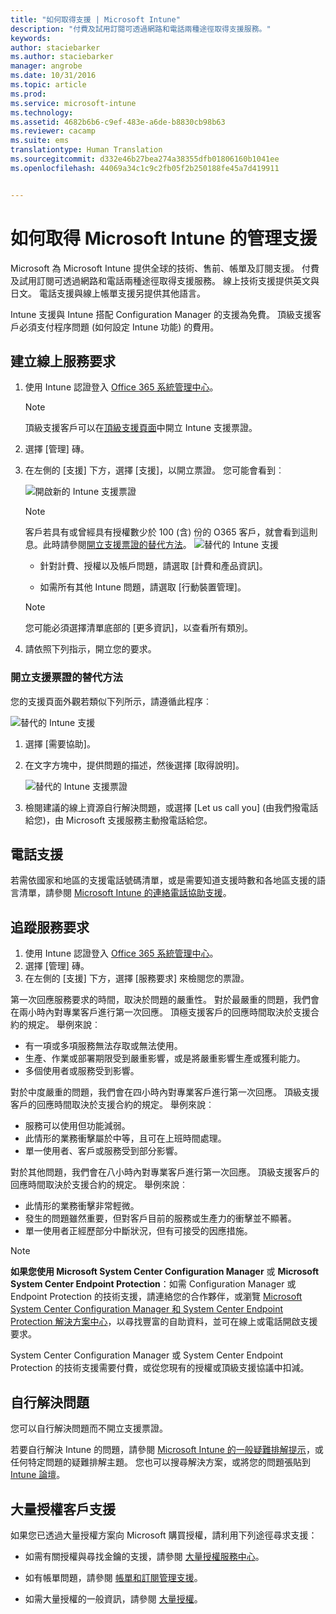 ```yaml
---
title: "如何取得支援 | Microsoft Intune"
description: "付費及試用訂閱可透過網路和電話兩種途徑取得支援服務。"
keywords: 
author: staciebarker
ms.author: staciebarker
manager: angrobe
ms.date: 10/31/2016
ms.topic: article
ms.prod: 
ms.service: microsoft-intune
ms.technology: 
ms.assetid: 4682b6b6-c9ef-483e-a6de-b8830cb98b63
ms.reviewer: cacamp
ms.suite: ems
translationtype: Human Translation
ms.sourcegitcommit: d332e46b27bea274a38355dfb01806160b1041ee
ms.openlocfilehash: 44069a34c1c9c2fb05f2b250188fe45a7d419911


---
```


# <a name="how-to-get-admin-support-for-microsoft-intune"></a>如何取得 Microsoft Intune 的管理支援

Microsoft 為 Microsoft Intune 提供全球的技術、售前、帳單及訂閱支援。 付費及試用訂閱可透過網路和電話兩種途徑取得支援服務。 線上技術支援提供英文與日文。 電話支援與線上帳單支援另提供其他語言。

Intune 支援與 Intune 搭配 Configuration Manager 的支援為免費。 頂級支援客戶必須支付程序問題 (如何設定 Intune 功能) 的費用。

## <a name="create-an-online-service-request"></a>建立線上服務要求

1.  使用 Intune 認證登入 [Office 365 系統管理中心](https://portal.office.com)。 
    >[!NOTE]
    >
    >頂級支援客戶可以在[頂級支援頁面](https://support.microsoft.com/en-us/premier/contacts)中開立 Intune 支援票證。

2.  選擇 [管理] 磚。
3.  在左側的 [支援] 下方，選擇 [支援]，以開立票證。 您可能會看到︰

    ![開啟新的 Intune 支援票證](../media/suport-open-ticket.png)

    >[!NOTE]
    >
    >  客戶若具有或曾經具有授權數少於 100 (含) 份的 O365 客戶，就會看到這則息。此時請參閱[開立支援票證的替代方法](#alternate-method-to-open-a-support-ticket)。
    > ![替代的 Intune 支援](../media/alternate-support-ui.png)

    -   針對計費、授權以及帳戶問題，請選取 [計費和產品資訊]。

    -   如需所有其他 Intune 問題，請選取 [行動裝置管理]。

    > [!NOTE]
    > 您可能必須選擇清單底部的 [更多資訊]，以查看所有類別。

3.  請依照下列指示，開立您的要求。 

### <a name="alternate-method-to-open-a-support-ticket"></a>開立支援票證的替代方法

您的支援頁面外觀若類似下列所示，請遵循此程序︰

![替代的 Intune 支援](../media/alternate-support-ui.png)


1. 選擇 [需要協助]。
2. 在文字方塊中，提供問題的描述，然後選擇 [取得說明]。

    ![替代的 Intune 支援票證](../media/support-need-help.png)

3. 檢閱建議的線上資源自行解決問題，或選擇 [Let us call you] (由我們撥電話給您)，由 Microsoft 支援服務主動撥電話給您。

## <a name="support-by-phone"></a>電話支援
若需依國家和地區的支援電話號碼清單，或是需要知道支援時數和各地區支援的語言清單，請參閱 [Microsoft Intune 的連絡電話協助支援](contact-assisted-phone-support-for-microsoft-intune.md)。

## <a name="track-your-service-requests"></a>追蹤服務要求
1.  使用 Intune 認證登入 [Office 365 系統管理中心](https://portal.office.com)。 
2.  選擇 [管理] 磚。
3.  在左側的 [支援] 下方，選擇 [服務要求] 來檢閱您的票證。 

第一次回應服務要求的時間，取決於問題的嚴重性。 對於最嚴重的問題，我們會在兩小時內對專業客戶進行第一次回應。 頂極支援客戶的回應時間取決於支援合約的規定。 舉例來說︰

- 有一項或多項服務無法存取或無法使用。 
- 生產、作業或部署期限受到嚴重影響，或是將嚴重影響生產或獲利能力。 
- 多個使用者或服務受到影響。

對於中度嚴重的問題，我們會在四小時內對專業客戶進行第一次回應。 頂級支援客戶的回應時間取決於支援合約的規定。  舉例來說︰

- 服務可以使用但功能減弱。 
- 此情形的業務衝擊屬於中等，且可在上班時間處理。 
- 單一使用者、客戶或服務受到部分影響。

對於其他問題，我們會在八小時內對專業客戶進行第一次回應。 頂級支援客戶的回應時間取決於支援合約的規定。  舉例來說︰

- 此情形的業務衝擊非常輕微。 
- 發生的問題雖然重要，但對客戶目前的服務或生產力的衝擊並不顯著。 
- 單一使用者正經歷部分中斷狀況，但有可接受的因應措施。

> [!NOTE]
> **如果您使用 Microsoft System Center Configuration Manager** 或 **Microsoft System Center Endpoint Protection**：如需 Configuration Manager 或 Endpoint Protection 的技術支援，請連絡您的合作夥伴，或瀏覽 [Microsoft System Center Configuration Manager 和 System Center Endpoint Protection 解決方案中心](http://www.microsoft.com/en-us/server-cloud/products/system-center-2012-r2/resources.aspx)，以尋找豐富的自助資料，並可在線上或電話開啟支援要求。
>
> System Center Configuration Manager 或 System Center Endpoint Protection 的技術支援需要付費，或從您現有的授權或頂級支援協議中扣減。

## <a name="self-help"></a>自行解決問題

您可以自行解決問題而不開立支援票證。

若要自行解決 Intune 的問題，請參閱 [Microsoft Intune 的一般疑難排解提示](general-troubleshooting-tips-for-microsoft-intune.md)，或任何特定問題的疑難排解主題。 您也可以搜尋解決方案，或將您的問題張貼到 [Intune 論壇](https://social.technet.microsoft.com/Forums/en-US/home?forum=microsoftintuneprod)。 

## <a name="support-for-volume-licensing-customers"></a>大量授權客戶支援
如果您已透過大量授權方案向 Microsoft 購買授權，請利用下列途徑尋求支援：

-   如需有關授權與尋找金鑰的支援，請參閱 [大量授權服務中心](http://go.microsoft.com/fwlink/p/?LinkID=282016)。

-   如有帳單問題，請參閱 [帳單和訂閱管理支援](http://support.microsoft.com/oas/default.aspx?prid=15371)。

-   如需大量授權的一般資訊，請參閱 [大量授權](http://go.microsoft.com/fwlink/p/?LinkID=282015)。



<!--HONumber=Nov16_HO1-->


